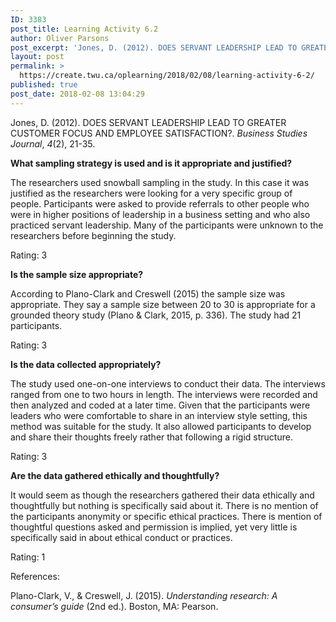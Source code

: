 ```yaml
---
ID: 3383
post_title: Learning Activity 6.2
author: Oliver Parsons
post_excerpt: 'Jones, D. (2012). DOES SERVANT LEADERSHIP LEAD TO GREATER CUSTOMER FOCUS AND EMPLOYEE SATISFACTION?.&nbsp;Business Studies Journal,&nbsp;4(2), 21-35. What sampling strategy is used and is it appropriate and justified? The researchers used snowball sampling in the study. In this case it... <a href="https://create.twu.ca/oplearning/2018/02/08/learning-activity-6-2/"> Continue Reading &rarr;</a>'
layout: post
permalink: >
  https://create.twu.ca/oplearning/2018/02/08/learning-activity-6-2/
published: true
post_date: 2018-02-08 13:04:29
---
```

<p>Jones, D. (2012). DOES SERVANT LEADERSHIP LEAD TO GREATER CUSTOMER FOCUS AND EMPLOYEE SATISFACTION?. <i>Business Studies Journal</i>, <i>4</i>(2), 21-35.</p>
<p><strong>What sampling strategy is used and is it appropriate and justified?</strong></p>
<p>The researchers used snowball sampling in the study. In this case it was justified as the researchers were looking for a very specific group of people. Participants were asked to provide referrals to other people who were in higher positions of leadership in a business setting and who also practiced servant leadership. Many of the participants were unknown to the researchers before beginning the study.</p>
<p>Rating: 3</p>
<p><strong>Is the sample size appropriate?</strong></p>
<p>According to Plano-Clark and Creswell (2015) the sample size was appropriate. They say a sample size between 20 to 30 is appropriate for a grounded theory study (Plano &amp; Clark, 2015, p. 336). The study had 21 participants.</p>
<p>Rating: 3</p>
<p><strong>Is the data collected appropriately?</strong></p>
<p>The study used one-on-one interviews to conduct their data. The interviews ranged from one to two hours in length. The interviews were recorded and then analyzed and coded at a later time. Given that the participants were leaders who were comfortable to share in an interview style setting, this method was suitable for the study. It also allowed participants to develop and share their thoughts freely rather that following a rigid structure.</p>
<p>Rating: 3</p>
<p><strong>Are the data gathered ethically and thoughtfully?</strong></p>
<p>It would seem as though the researchers gathered their data ethically and thoughtfully but nothing is specifically said about it. There is no mention of the participants anonymity or specific ethical practices. There is mention of thoughtful questions asked and permission is implied, yet very little is specifically said in about ethical conduct or practices.</p>
<p>Rating: 1</p>
<p>References:</p>
<p>Plano-Clark, V., &amp; Creswell, J. (2015). <em>Understanding research: A consumer’s guide</em> (2nd ed.). Boston, MA: Pearson.</p>